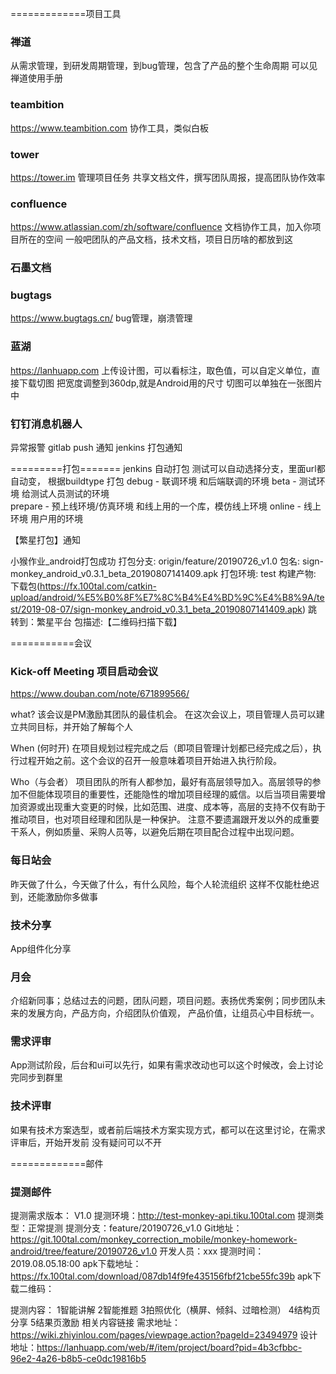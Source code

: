 =============项目工具
### 禅道
从需求管理，到研发周期管理，到bug管理，包含了产品的整个生命周期
可以见禅道使用手册

### teambition
https://www.teambition.com
协作工具，类似白板

### tower 
https://tower.im
管理项目任务 共享文档文件，撰写团队周报，提高团队协作效率

### confluence
https://www.atlassian.com/zh/software/confluence
文档协作工具，加入你项目所在的空间
一般吧团队的产品文档，技术文档，项目日历啥的都放到这


### 石墨文档


### bugtags
https://www.bugtags.cn/
bug管理，崩溃管理

### 蓝湖
https://lanhuapp.com
上传设计图，可以看标注，取色值，可以自定义单位，直接下载切图
把宽度调整到360dp,就是Android用的尺寸
切图可以单独在一张图片中

### 钉钉消息机器人
异常报警
gitlab push 通知
jenkins 打包通知

=========打包=======
jenkins 自动打包
测试可以自动选择分支，里面url都自动变，
根据buildtype 打包
debug - 联调环境  和后端联调的环境
beta - 测试环境  给测试人员测试的环境  
prepare - 预上线环境/仿真环境  和线上用的一个库，模仿线上环境
online - 线上环境  用户用的环境

【繁星打包】通知

小猴作业_android打包成功
打包分支: origin/feature/20190726_v1.0
包名: sign-monkey_android_v0.3.1_beta_20190807141409.apk
打包环境: test
构建产物: 下载包(https://fx.100tal.com/catkin-upload/android/%E5%B0%8F%E7%8C%B4%E4%BD%9C%E4%B8%9A/test/2019-08-07/sign-monkey_android_v0.3.1_beta_20190807141409.apk)
跳转到：繁星平台
包描述:【二维码扫描下载】




===========会议

### Kick-off Meeting 项目启动会议
https://www.douban.com/note/671899566/

what?
该会议是PM激励其团队的最佳机会。 在这次会议上，项目管理人员可以建立共同目标，并开始了解每个人

When (何时开)
在项目规划过程完成之后（即项目管理计划都已经完成之后），执行过程开始之前。这个会议的召开一般意味着项目开始进入执行阶段。

Who（与会者）
项目团队的所有人都参加，最好有高层领导加入。高层领导的参加不但能体现项目的重要性，还能隐性的增加项目经理的威信。以后当项目需要增加资源或出现重大变更的时候，比如范围、进度、成本等，高层的支持不仅有助于推动项目，也对项目经理和团队是一种保护。
注意不要遗漏跟开发以外的成重要干系人，例如质量、采购人员等，以避免后期在项目配合过程中出现问题。

### 每日站会
昨天做了什么，今天做了什么，有什么风险，每个人轮流组织
这样不仅能杜绝迟到，还能激励你多做事

### 技术分享
App组件化分享

### 月会
介绍新同事；总结过去的问题，团队问题，项目问题。表扬优秀案例；同步团队未来的发展方向，产品方向，介绍团队价值观，
产品价值，让组员心中目标统一。

### 需求评审
App测试阶段，后台和ui可以先行，如果有需求改动也可以这个时候改，会上讨论完同步到群里

### 技术评审
如果有技术方案选型，或者前后端技术方案实现方式，都可以在这里讨论，在需求评审后，开始开发前
没有疑问可以不开


=============邮件
### 提测邮件

提测需求版本： V1.0
提测环境：http://test-monkey-api.tiku.100tal.com
提测类型：正常提测
提测分支：feature/20190726_v1.0
Git地址：https://git.100tal.com/monkey_correction_mobile/monkey-homework-android/tree/feature/20190726_v1.0
开发人员：xxx
提测时间：2019.08.05.18:00
apk下载地址：https://fx.100tal.com/download/087db14f9fe435156fbf21cbe55fc39b
apk下载二维码：

提测内容：
1智能讲解
2智能推题
3拍照优化（横屏、倾斜、过暗检测）
4结构页分享
5结果页激励
相关内容链接
需求地址：https://wiki.zhiyinlou.com/pages/viewpage.action?pageId=23494979
设计地址：https://lanhuapp.com/web/#/item/project/board?pid=4b3cfbbc-96e2-4a26-b8b5-ce0dc19816b5




